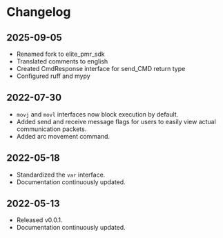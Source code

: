 # Changelog

## 2025-09-05

- Renamed fork to elite_pmr_sdk
- Translated comments to english
- Created CmdResponse interface for send_CMD return type
- Configured ruff and mypy

## 2022-07-30

- `movj` and `movl` interfaces now block execution by default.
- Added send and receive message flags for users to easily view actual communication packets.
- Added arc movement command.

## 2022-05-18

- Standardized the `var` interface.
- Documentation continuously updated.

## 2022-05-13

- Released v0.0.1.
- Documentation continuously updated.
